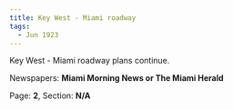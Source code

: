 ```yaml
---  
title: Key West - Miami roadway  
tags:  
  - Jun 1923  
---  
```

  
Key West - Miami roadway plans continue.  
  
Newspapers: **Miami Morning News or The Miami Herald**  
  
Page: **2**, Section: **N/A** 
